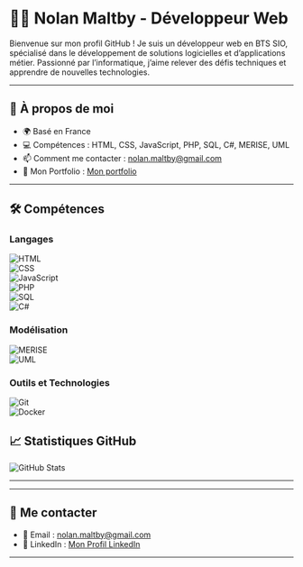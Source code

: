 # 👨‍💻 Nolan Maltby - Développeur Web  

Bienvenue sur mon profil GitHub ! Je suis un développeur web en BTS SIO, spécialisé dans le développement de solutions logicielles et d’applications métier. Passionné par l’informatique, j’aime relever des défis techniques et apprendre de nouvelles technologies.  

---

## 🚀 À propos de moi  

- 🌍 Basé en France  
- 💻 Compétences : HTML, CSS, JavaScript, PHP, SQL, C#, MERISE, UML  
- 📫 Comment me contacter : [nolan.maltby@gmail.com](mailto:nolan.maltby@gmail.com)  
- 🔗 Mon Portfolio : [Mon portfolio](https://portfolio-nolan-maltby.vercel.app)

---

## 🛠️ Compétences  

### Langages  
![HTML](https://img.shields.io/badge/HTML-E34F26?style=for-the-badge&logo=html5&logoColor=white)  
![CSS](https://img.shields.io/badge/CSS-1572B6?style=for-the-badge&logo=css3&logoColor=white)  
![JavaScript](https://img.shields.io/badge/JavaScript-F7DF1E?style=for-the-badge&logo=javascript&logoColor=black)  
![PHP](https://img.shields.io/badge/PHP-777BB4?style=for-the-badge&logo=php&logoColor=white)  
![SQL](https://img.shields.io/badge/SQL-4479A1?style=for-the-badge&logo=mysql&logoColor=white)  
![C#](https://img.shields.io/badge/C%23-239120?style=for-the-badge&logo=c-sharp&logoColor=white)  

### Modélisation  
![MERISE](https://img.shields.io/badge/MERISE-0088CC?style=for-the-badge)  
![UML](https://img.shields.io/badge/UML-00599C?style=for-the-badge)  

### Outils et Technologies  
![Git](https://img.shields.io/badge/Git-F05032?style=for-the-badge&logo=git&logoColor=white)  
![Docker](https://img.shields.io/badge/Docker-2496ED?style=for-the-badge&logo=docker&logoColor=white)  


## 📈 Statistiques GitHub  

![GitHub Stats](https://github-readme-stats.vercel.app/api?username=Nolan-Maltby&show_icons=true&count_private=true&hide=prs&theme=radical)  

---
---

## 🤝 Me contacter  

- 📧 Email : [nolan.maltby@gmail.com](mailto:nolan.maltby@gmail.com)  
- 💼 LinkedIn : [Mon Profil LinkedIn](https://www.linkedin.com/in/nolan-maltby-2205b8296/)

---
